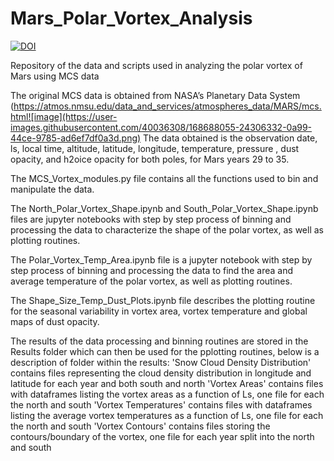 # Mars_Polar_Vortex_Analysis

[![DOI](https://zenodo.org/badge/722503808.svg)](https://zenodo.org/doi/10.5281/zenodo.10825160)


Repository of the data and scripts used in analyzing the polar vortex of Mars using MCS data

The original MCS data is obtained from NASA’s Planetary Data System (https://atmos.nmsu.edu/data_and_services/atmospheres_data/MARS/mcs.html![image](https://user-images.githubusercontent.com/40036308/168688055-24306332-0a99-44ce-9785-ad6ef7df0a3d.png) The data obtained is the observation date, ls, local time, altitude, latitude, longitude, temperature, pressure , dust opacity, and h2oice opacity for both poles, for Mars years 29 to 35.

The MCS_Vortex_modules.py file contains all the functions used to bin and manipulate the data.

The North_Polar_Vortex_Shape.ipynb and South_Polar_Vortex_Shape.ipynb files are jupyter notebooks with step by step process of binning and processing the data to characterize the shape of the polar vortex, as well as plotting routines.

The Polar_Vortex_Temp_Area.ipynb file is a jupyter notebook with step by step process of binning and processing the data to find the area and average temperature of the polar vortex, as well as plotting routines.

The Shape_Size_Temp_Dust_Plots.ipynb file describes the plotting routine for the seasonal variability in vortex area, vortex temperature and global maps of dust opacity.

The results of the data processing and binning routines are stored in the Results folder which can then be used for the pplotting routines, below is a description of folder within the results:
'Snow Cloud Density Distribution' contains files representing the cloud density distribution in longitude and latitude for each year and both south and north
'Vortex Areas' contains files with dataframes listing the vortex areas as a function of Ls, one file for each the north and south
'Vortex Temperatures' contains files with dataframes listing the average vortex temperatures as a function of Ls, one file for each the north and south
'Vortex Contours' contains files storing the contours/boundary of the vortex, one file for each year split into the north and south
